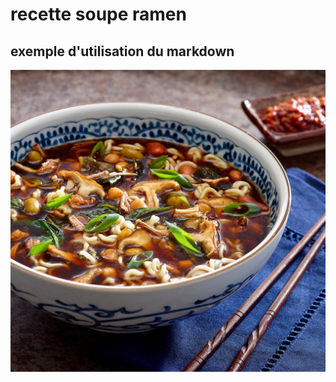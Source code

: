 # recette soupe ramen
## exemple d'utilisation du markdown
![photo de ramen](medias/soupe-ramen-aux-champignons.jpg)
